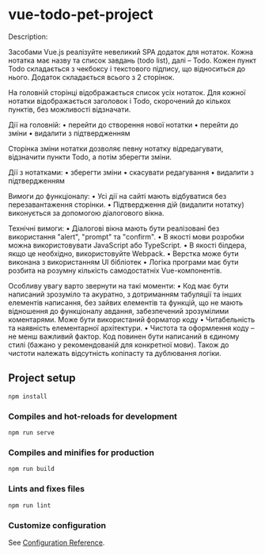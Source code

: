 # vue-todo-pet-project

Description:

Засобами Vue.js реалізуйте невеликий SPA додаток для нотаток. Кожна нотатка має назву та список завдань (todo list), далі – Todo. Кожен пункт Todo складається з чекбоксу і текстового підпису, що відноситься до нього. Додаток складається всього з 2 сторінок.

На головній сторінці відображається список усіх нотаток. Для кожної нотатки відображається заголовок і Todo, скорочений до кількох пунктів, без можливості відзначати.

Дії на головній:
•	перейти до створення нової нотатки
•	перейти до зміни
•	видалити з підтвердженням

Сторінка зміни нотатки дозволяє певну нотатку відредагувати, відзначити пункти Todo, а потім зберегти зміни.

Дії з нотатками:
•	зберегти зміни
•	скасувати редагування
•	видалити з підтвердженням

Вимоги до функціоналу:
•	Усі дії на сайті мають відбуватися без перезавантаження сторінки.
•	Підтвердження дій (видалити нотатку) виконується за допомогою діалогового вікна.

Технічні вимоги:
•	Діалогові вікна мають бути реалізовані без використання "alert", "prompt" та "confirm".
•	В якості мови розробки можна використовувати JavaScript або TypeScript.
•	В якості білдера, якщо це необхідно, використовуйте Webpack.
•	Верстка може бути виконана з використанням UI бібліотек
•	Логіка програми має бути розбита на розумну кількість самодостатніх Vue-компонентів.

Особливу увагу варто звернути на такі моменти:
•	Код має бути написаний зрозуміло та акуратно, з дотриманням табуляції та інших елементів написання, без зайвих елементів та функцій, що не мають відношення до функціоналу авдання, забезпечений зрозумілими коментарями. Може бути використаний форматор коду
•	Читабельність та наявність елементарної архітектури.
•	Чистота та оформлення коду – не менш важливий фактор. Код повинен бути написаний в єдиному стилі (бажано у рекомендованій для конкретної мови). Також до чистоти належать відсутність копіпасту та дублювання логіки.


## Project setup
```
npm install
```

### Compiles and hot-reloads for development
```
npm run serve
```

### Compiles and minifies for production
```
npm run build
```

### Lints and fixes files
```
npm run lint
```

### Customize configuration
See [Configuration Reference](https://cli.vuejs.org/config/).
